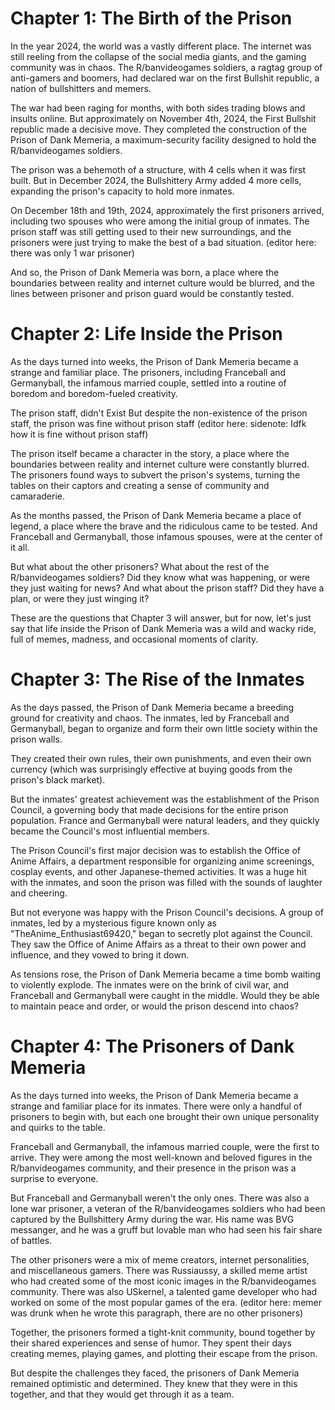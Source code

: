 # Chapter 1: The Birth of the Prison

In the year 2024, the world was a vastly different place. The internet was still reeling from the collapse of the social media giants, and the gaming community was in chaos. The R/banvideogames soldiers, a ragtag group of anti-gamers and boomers, had declared war on the first Bullshit republic, a nation of bullshitters and memers.

The war had been raging for months, with both sides trading blows and insults online. But approximately on November 4th, 2024, the  First Bullshit republic made a decisive move. They completed the construction of the Prison of Dank Memeria, a maximum-security facility designed to hold the R/banvideogames soldiers.

The prison was a behemoth of a structure, with 4 cells when it was first built. But in December 2024, the Bullshittery Army added 4 more cells, expanding the prison's capacity to hold more inmates.

On  December 18th and 19th, 2024, approximately the first prisoners arrived, including two spouses who were among the initial group of inmates. The prison staff was still getting used to their new surroundings, and the prisoners were just trying to make the best of a bad situation. (editor here: there was only 1 war prisoner)

And so, the Prison of Dank Memeria was born, a place where the boundaries between reality and internet culture would be blurred, and the lines between prisoner and prison guard would be constantly tested.

# Chapter 2: Life Inside the Prison

As the days turned into weeks, the Prison of Dank Memeria became a strange and familiar place. The prisoners, including Franceball and Germanyball, the infamous married couple, settled into a routine of boredom and boredom-fueled creativity.

The prison staff, didn't Exist
But despite the non-existence of the prison staff, the prison was fine without prison staff (editor here: sidenote: Idfk how it is fine without prison staff)

The prison itself became a character in the story, a place where the boundaries between reality and internet culture were constantly blurred. The prisoners found ways to subvert the prison's systems, turning the tables on their captors and creating a sense of community and camaraderie.

As the months passed, the Prison of Dank Memeria became a place of legend, a place where the brave and the ridiculous came to be tested. And Franceball and Germanyball, those infamous spouses, were at the center of it all.

But what about the other prisoners? What about the rest of the R/banvideogames soldiers? Did they know what was happening, or were they just waiting for news? And what about the prison staff? Did they have a plan, or were they just winging it?

These are the questions that Chapter 3 will answer, but for now, let's just say that life inside the Prison of Dank Memeria was a wild and wacky ride, full of memes, madness, and occasional moments of clarity.

# Chapter 3: The Rise of the Inmates

As the days passed, the Prison of Dank Memeria became a breeding ground for creativity and chaos. The inmates, led by Franceball and Germanyball, began to organize and form their own little society within the prison walls.

They created their own rules, their own punishments, and even their own currency (which was surprisingly effective at buying goods from the prison's black market).

But the inmates' greatest achievement was the establishment of the Prison Council, a governing body that made decisions for the entire prison population. France and Germanyball were natural leaders, and they quickly became the Council's most influential members.

The Prison Council's first major decision was to establish the Office of Anime Affairs, a department responsible for organizing anime screenings, cosplay events, and other Japanese-themed activities. It was a huge hit with the inmates, and soon the prison was filled with the sounds of laughter and cheering.

But not everyone was happy with the Prison Council's decisions. A group of inmates, led by a mysterious figure known only as "TheAnime_Enthusiast69420," began to secretly plot against the Council. They saw the Office of Anime Affairs as a threat to their own power and influence, and they vowed to bring it down.

As tensions rose, the Prison of Dank Memeria became a time bomb waiting to violently explode. The inmates were on the brink of civil war, and Franceball and Germanyball were caught in the middle. Would they be able to maintain peace and order, or would the prison descend into chaos?

# Chapter 4: The Prisoners of Dank Memeria

As the days turned into weeks, the Prison of Dank Memeria became a strange and familiar place for its inmates. There were only a handful of prisoners to begin with, but each one brought their own unique personality and quirks to the table.

Franceball and Germanyball, the infamous married couple, were the first to arrive. They were among the most well-known and beloved figures in the R/banvideogames community, and their presence in the prison was a surprise to everyone.

But Franceball and Germanyball weren't the only ones. There was also a lone war prisoner, a veteran of the R/banvideogames soldiers who had been captured by the Bullshittery Army during the war. His name was BVG messanger, and he was a gruff but lovable man who had seen his fair share of battles.

The other prisoners were a mix of meme creators, internet personalities, and miscellaneous gamers. There was Russiaussy, a skilled meme artist who had created some of the most iconic images in the R/banvideogames community. There was also USkernel, a talented game developer who had worked on some of the most popular games of the era. (editor here: memer was drunk when he wrote this paragraph, there are no other prisoners)

Together, the prisoners formed a tight-knit community, bound together by their shared experiences and sense of humor. They spent their days creating memes, playing games, and plotting their escape from the prison.

But despite the challenges they faced, the prisoners of Dank Memeria remained optimistic and determined. They knew that they were in this together, and that they would get through it as a team.

